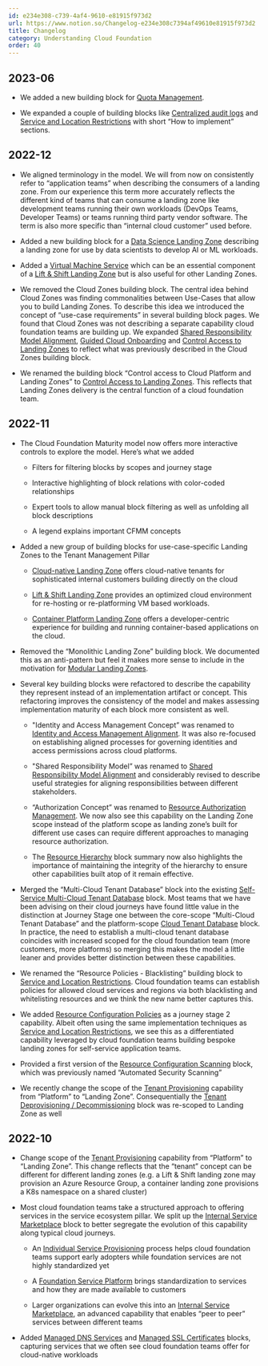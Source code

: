 ```yaml
---
id: e234e308-c739-4af4-9610-e81915f973d2
url: https://www.notion.so/Changelog-e234e308c7394af49610e81915f973d2
title: Changelog
category: Understanding Cloud Foundation
order: 40
---
```


## 2023-06

- We added a new building block for [Quota Management](../maturity-model/cost-management/quota-management.md).

- We expanded a couple of building blocks like [Centralized audit logs](../maturity-model/security-and-compliance/centralized-audit-logs.md) and [Service and Location Restrictions](../maturity-model/security-and-compliance/service-and-location-restrictions.md) with short “How to implement” sections.

## 2022-12

- We aligned terminology in the model. We will from now on consistently refer to “application teams” when describing the consumers of a landing zone. From our experience this term more accurately reflects the different kind of teams that can consume a landing zone like development teams running their own workloads (DevOps Teams, Developer Teams) or teams running third party vendor software. The term is also more specific than “internal cloud customer” used before.

- Added a new building block for a [Data Science Landing Zone](../maturity-model/tenant-management/data-science-landing-zone.md) describing a landing zone for use by data scientists to develop AI or ML workloads.

- Added a [Virtual Machine Service](../maturity-model/service-ecosystem/virtual-machine-service.md) which can be an essential component of a [Lift & Shift Landing Zone](../maturity-model/tenant-management/lift-and-shift-landing-zone.md) but is also useful for other Landing Zones.

- We removed the Cloud Zones building block. The central idea behind Cloud Zones was finding commonalities between Use-Cases that allow you to build Landing Zones. To describe this idea we introduced the concept of “use-case requirements” in several building block pages. We found that Cloud Zones was not describing a separate capability cloud foundation teams are building up. We expanded [Shared Responsibility Model Alignment](../maturity-model/security-and-compliance/shared-responsibility-model-alignment.md), [Guided Cloud Onboarding](../maturity-model/security-and-compliance/guided-cloud-onboarding.md) and [Control Access to Landing Zones](../maturity-model/security-and-compliance/control-access-to-landing-zones.md) to reflect what was previously described in the Cloud Zones building block.

- We renamed the building block “Control access to Cloud Platform and Landing Zones” to [Control Access to Landing Zones](../maturity-model/security-and-compliance/control-access-to-landing-zones.md). This reflects that Landing Zones delivery is the central function of a cloud foundation team.

## 2022-11

- The Cloud Foundation Maturity model now offers more interactive controls to explore the model. Here’s what we added

    - Filters for filtering blocks by scopes and journey stage

    - Interactive highlighting of block relations with color-coded relationships

    - Expert tools to allow manual block filtering as well as unfolding all block descriptions

    - A legend explains important CFMM concepts

- Added a new group of building blocks for use-case-specific Landing Zones to the Tenant Management Pillar

    - [Cloud-native Landing Zone](../maturity-model/tenant-management/cloud-native-landing-zone.md) offers cloud-native tenants for sophisticated internal customers building directly on the cloud

    - [Lift & Shift Landing Zone](../maturity-model/tenant-management/lift-and-shift-landing-zone.md) provides an optimized cloud environment for re-hosting or re-platforming VM based workloads.

    - [Container Platform Landing Zone](../maturity-model/tenant-management/container-platform-landing-zone.md) offers a developer-centric experience for building and running container-based applications on the cloud.

- Removed the “Monolithic Landing Zone” building block. We documented this as an anti-pattern but feel it makes more sense to include in the motivation for [Modular Landing Zones](../maturity-model/tenant-management/modular-landing-zones.md).

- Several key building blocks were refactored to describe the capability they represent instead of an implementation artifact or concept. This refactoring improves the consistency of the model and makes assessing implementation maturity of each block more consistent as well.

    - "Identity and Access Management Concept” was renamed to [Identity and Access Management Alignment](../maturity-model/iam/identity-and-access-management-alignment.md). It was also re-focused on establishing aligned processes for governing identities and access permissions across cloud platforms.

    - "Shared Responsibility Model” was renamed to [Shared Responsibility Model Alignment](../maturity-model/security-and-compliance/shared-responsibility-model-alignment.md) and considerably revised to describe useful strategies for aligning responsibilities between different stakeholders.

    - “Authorization Concept” was renamed to  [Resource Authorization Management](../maturity-model/iam/resource-authorization-management.md). We now also see this capability on the Landing Zone scope instead of the platform scope as landing zone’s built for different use cases can require different approaches to managing resource authorization.

    - The [Resource Hierarchy](../maturity-model/tenant-management/resource-hierarchy.md) block summary now also highlights the importance of maintaining the integrity of the hierarchy to ensure other capabilities built atop of it remain effective.

- Merged the “Multi-Cloud Tenant Database” block into the existing [Self-Service Multi-Cloud Tenant Database](../maturity-model/tenant-management/self-service-multi-cloud-tenant-database.md) block. Most teams that we have been advising on their cloud journeys have found little value in the distinction at Journey Stage one between the core-scope “Multi-Cloud Tenant Database” and the platform-scope [Cloud Tenant Database](../maturity-model/tenant-management/cloud-tenant-database.md) block. In practice, the need to establish a multi-cloud tenant database coincides with increased scoped for the cloud foundation team (more customers, more platforms) so merging this makes the model a little leaner and provides better distinction between these capabilities.

- We renamed the “Resource Policies - Blacklisting” building block to [Service and Location Restrictions](../maturity-model/security-and-compliance/service-and-location-restrictions.md). Cloud foundation teams can establish policies for allowed cloud services and regions via both blacklisting and whitelisting resources and we think the new name better captures this. 

- We added [Resource Configuration Policies](../maturity-model/security-and-compliance/resource-configuration-policies.md) as a journey stage 2 capability. Albeit often using the same implementation techniques as [Service and Location Restrictions](../maturity-model/security-and-compliance/service-and-location-restrictions.md), we see this as a differentiated capability leveraged by cloud foundation teams building bespoke landing zones for self-service application teams.

- Provided a first version of the [Resource Configuration Scanning](../maturity-model/security-and-compliance/resource-configuration-scanning.md) block, which was previously named “Automated Security Scanning”

- We recently change the scope of the [Tenant Provisioning](../maturity-model/tenant-management/tenant-provisioning.md) capability from “Platform” to “Landing Zone”. Consequentially the [Tenant Deprovisioning / Decommissioning](../maturity-model/tenant-management/tenant-deprovisioning-decommissioning.md) block was re-scoped to Landing Zone as well

## 2022-10

- Change scope of the [Tenant Provisioning](../maturity-model/tenant-management/tenant-provisioning.md) capability from “Platform” to “Landing Zone”. This change reflects that the “tenant” concept can be different for different landing zones (e.g. a Lift & Shift landing zone may provision an Azure Resource Group, a container landing zone provisions a K8s namespace on a shared cluster)

- Most cloud foundation teams take a structured approach to offering services in the service ecosystem pillar. We split up the [Internal Service Marketplace](../maturity-model/service-ecosystem/internal-service-marketplace.md) block to better segregate the evolution of this capability along typical cloud journeys.

    - An [Individual Service Provisioning](../maturity-model/service-ecosystem/individual-service-provisioning.md) process helps cloud foundation teams support early adopters while foundation services are not highly standardized yet

    - A [Foundation Service Platform](../maturity-model/service-ecosystem/foundation-service-platform.md) brings standardization to services and how they are made available to customers

    - Larger organizations can evolve this into an [Internal Service Marketplace](../maturity-model/service-ecosystem/internal-service-marketplace.md), an advanced capability that enables “peer to peer” services between different teams

- Added [Managed DNS Services](../maturity-model/service-ecosystem/managed-dns-services.md) and [Managed SSL Certificates](../maturity-model/service-ecosystem/managed-ssl-certificates.md) blocks, capturing services that we often see cloud foundation teams offer for cloud-native workloads


